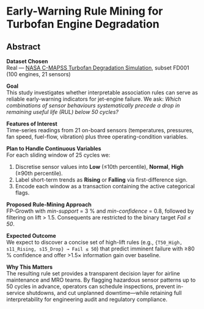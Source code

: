 # Early-Warning Rule Mining for Turbofan Engine Degradation

## Abstract

**Dataset Chosen**  
Real — [NASA C-MAPSS Turbofan Degradation Simulation](https://www.kaggle.com/datasets/behrad3d/nasa-cmaps?phase=FinishSSORegistration&returnUrl=%2Fdatasets%2Fbehrad3d%2Fnasa-cmaps%2Fversions%2F1%3Fresource%3Ddownload&SSORegistrationToken=CfDJ8HYJ4SW6YXhJj8CRciRldeQp3vLwXO6nzSOXQNl5WM8uj81ufxise7BG1lIuAdtFOhJ3kZQmvZPY-UZRBleTT4Ms8tMW82ia1BQ0goXwMrf9Xxpyt6OwSTRptS-C6S9R8lU1g0aeDNQQEx3UnanEx371bU4zxHOtVoJ3sbPDiIwBWuEwLPjo45t3wpxb-BFrcfIbBGW0kj40tW1aD2dIeq5hibfSw3BfJt2k8109UXTuOy4oPzK3kCVXhtMc1WIH28b0mVG8WZBf0goflvAcB8NfaVsKqZupO47ML2KG9QhegtFMVY2BAZ3QXR0HYdmOO4qWrro2Vntj_JnZZZE6IZl4C4A0&DisplayName=Nut%27+ella), subset FD001 (100 engines, 21 sensors)

**Goal**  
This study investigates whether interpretable association rules can serve as reliable early-warning indicators for jet-engine failure. We ask: *Which combinations of sensor behaviours systematically precede a drop in remaining useful life (RUL) below 50 cycles?*

**Features of Interest**  
Time-series readings from 21 on-board sensors (temperatures, pressures, fan speed, fuel-flow, vibration) plus three operating-condition variables.

**Plan to Handle Continuous Variables**  
For each sliding window of 25 cycles we:  
1. Discretise sensor values into **Low** (≤10th percentile), **Normal**, **High** (≥90th percentile).  
2. Label short-term trends as **Rising** or **Falling** via first-difference sign.  
3. Encode each window as a transaction containing the active categorical flags.

**Proposed Rule-Mining Approach**  
FP-Growth with *min-support* = 3 % and *min-confidence* = 0.8, followed by filtering on lift > 1.5. Consequents are restricted to the binary target *Fail ≤ 50*.

**Expected Outcome**  
We expect to discover a concise set of high-lift rules (e.g., `{T50_High, s11_Rising, s15_Drop} → Fail ≤ 50`) that predict imminent failure with ≥80 % confidence and offer >1.5× information gain over baseline.

**Why This Matters**  
The resulting rule set provides a transparent decision layer for airline maintenance and MRO teams. By flagging hazardous sensor patterns up to 50 cycles in advance, operators can schedule inspections, prevent in-service shutdowns, and cut unplanned downtime—while retaining full interpretability for engineering audit and regulatory compliance.
